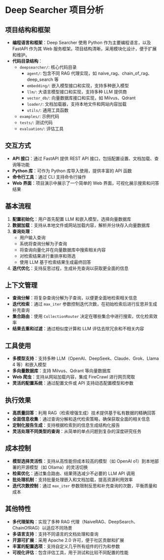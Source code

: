 # Deep Searcher 项目分析

## 项目结构和框架

* **编程语言和框架**：Deep Searcher 使用 Python 作为主要编程语言，以及 FastAPI 作为其 Web 服务框架。项目结构清晰，采用模块化设计，便于扩展和维护。
* **代码目录结构**：
  * `deepsearcher/`: 核心代码目录
    * `agent/`: 包含不同 RAG 代理实现，如 naive_rag、chain_of_rag、deep_search 等
    * `embedding/`: 嵌入模型接口和实现，支持多种嵌入模型
    * `llm/`: 大语言模型接口和实现，支持多种 LLM 提供商
    * `vector_db/`: 向量数据库接口和实现，如 Milvus、Qdrant
    * `loader/`: 文档加载器，支持本地文件和网站内容加载
    * `utils/`: 通用工具函数
  * `examples/`: 示例代码
  * `tests/`: 测试代码
  * `evaluation/`: 评估工具

## 交互方式

* **API 接口**：通过 FastAPI 提供 REST API 接口，包括配置设置、文档加载、查询等功能
* **Python 库**：可作为 Python 库导入使用，提供丰富的 API 函数
* **命令行工具**：通过 CLI 支持命令行操作
* **Web 界面**：项目演示中展示了一个简单的 Web 界面，可视化展示搜索和问答结果

## 基本流程

1. **配置初始化**：用户首先配置 LLM 和嵌入模型，选择向量数据库
2. **数据加载**：支持从本地文件或网站加载内容，解析并分块存入向量数据库
3. **查询处理**：
   * 用户输入查询
   * 系统将查询分解为子查询
   * 将查询向量化并在向量数据库中搜索相关内容
   * 对检索结果进行重排序和筛选
   * 使用 LLM 基于检索结果生成最终回答
4. **迭代优化**：支持反思过程，生成补充查询以获取更全面的信息

## 上下文管理

* **查询分解**：将复杂查询分解为子查询，以便更全面地检索相关信息
* **迭代检索**：通过 `max_iter` 参数控制迭代次数，在初始检索后进行反思并生成补充查询
* **集合路由**：使用 `CollectionRouter` 决定在哪些集合中进行搜索，优化检索效率
* **结果去重和过滤**：通过相似度计算和 LLM 评估去除冗余和不相关内容

## 工具使用

* **多模型支持**：支持多种 LLM（OpenAI、DeepSeek、Claude、Grok、Llama 4 等）和嵌入模型
* **多向量数据库**：支持 Milvus、Qdrant 等向量数据库
* **Web 爬虫**：支持从网站加载内容，集成 FireCrawl 进行网页爬取
* **灵活的配置系统**：通过配置文件或 API 支持动态配置模型和参数

## 执行效果

* **高质量回答**：利用 RAG（检索增强生成）技术提供基于私有数据的精确回答
* **全面信息收集**：通过查询分解和迭代检索策略，确保获取全面的相关信息
* **定制化报告生成**：支持根据检索到的信息生成结构化报告
* **灵活处理不同类型的查询**：从简单的单点问题到复杂的深度研究任务

## 成本控制

* **模型选择灵活性**：支持从高性能但成本较高的模型（如 OpenAI o1）到本地部署的开源模型（如 Ollama）的灵活切换
* **检索优化**：通过集合路由、结果筛选减少不必要的 LLM API 调用
* **批处理机制**：支持批量处理嵌入和文档加载，提高资源利用效率
* **迭代次数控制**：通过 `max_iter` 参数限制反思和补充查询的次数，平衡质量和成本

## 其他特性

* **多代理架构**：实现了多种 RAG 代理（NaiveRAG、DeepSearch、ChainOfRAG）以适应不同场景
* **多语言支持**：支持不同语言的文档处理和查询
* **开源可扩展**：采用 Apache 2.0 许可，便于社区贡献和扩展
* **丰富的配置选项**：支持自定义几乎所有组件的行为和参数
* **可视化评估**：包含评估工具，用于测试和比较不同配置的性能